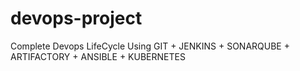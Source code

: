 # devops-project
Complete Devops LifeCycle Using GIT + JENKINS + SONARQUBE + ARTIFACTORY + ANSIBLE + KUBERNETES
